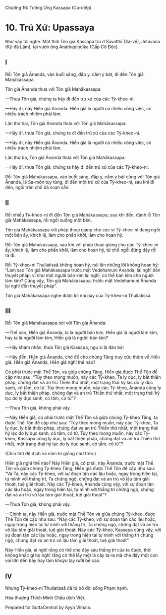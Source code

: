 

Chương 16: Tương Ưng Kassapa (Ca-diếp)

# 10\. Trú Xứ: Upassaya

Như vầy tôi nghe. Một thời Tôn giả Kassapa trú ở Sāvatthī (Xá-vệ), Jetavana (Kỳ-đà Lâm), tại vườn ông Anāthapiṇḍika (Cấp Cô Ðộc).

## I

Rồi Tôn giả Ānanda, vào buổi sáng, đắp y, cầm y bát, đi đến Tôn giả Mahākassapa.

Tôn giả Ānanda thưa với Tôn giả Mahākassapa:

—Thưa Tôn giả, chúng ta hãy đi đến trú xứ của các Tỷ-kheo-ni.

—Hãy đi, này Hiền giả Ānanda. Hiền giả là người có nhiều công việc, có nhiều trách nhiệm phải làm.

Lần thứ hai, Tôn giả Ānanda thưa với Tôn giả Mahākassapa:

—Hãy đi, thưa Tôn giả, chúng ta đi đến trú xứ của các Tỷ-kheo-ni.

—Hãy đi, này Hiền giả Ānanda. Hiền giả là người có nhiều công việc, có nhiều trách nhiệm phải làm.

Lần thứ ba, Tôn giả Ānanda thưa với Tôn giả Mahākassapa:

—Hãy đi, thưa Tôn giả, chúng ta hãy đi đến trú xứ của các Tỷ-kheo-ni.

Rồi Tôn giả Mahākassapa, vào buổi sáng, đắp y, cầm y bát cùng với Tôn giả Ānanda, là Sa-môn tùy tùng, đi đến một trú xứ của Tỷ-kheo-ni, sau khi đi đến, ngồi trên chỗ đã soạn sẵn.

## II

Rồi nhiều Tỷ-kheo-ni đi đến Tôn giả Mahākassapa; sau khi đến, đảnh lễ Tôn giả Mahākassapa, rồi ngồi xuống một bên.

Tôn giả Mahākassapa với pháp thoại giảng cho các vị Tỷ-kheo-ni đang ngồi một bên ấy, khích lệ, làm cho phấn khởi, làm cho hoan hỷ.

Rồi Tôn giả Mahākassapa, sau khi với pháp thoại giảng cho các Tỷ-kheo-ni ấy, khích lệ, làm cho phấn khởi, làm cho hoan hỷ, từ chỗ ngồi đứng dậy rồi ra đi.

Rồi Tỷ-kheo-ni Thullatissā không hoan hỷ, nói lên những lời không hoan hỷ: “Làm sao Tôn giả Mahākassapa trước mặt Vedehamuni Ānanda, lại nghĩ đến thuyết pháp; ví như một người bán kim lại nghĩ, có thể bán kim cho người làm kim? Cũng vậy, Tôn giả Mahākassapa, trước mặt Vedehamuni Ānanda lại nghĩ đến thuyết pháp”.

Tôn giả Mahākassapa nghe được lời nói này của Tỷ-kheo-ni Thullatissā.

## III

Rồi Tôn giả Mahākassapa nói với Tôn giả Ānanda:

—Thế nào, Hiền giả Ānanda, ta là người bán kim, Hiền giả là người làm kim, hay ta là người làm kim, Hiền giả là người bán kim?

—Hãy kham nhẫn, thưa Tôn giả Kassapa, ngu si là đàn bà!

—Hãy đến, Hiền giả Ānanda, chớ để cho chúng Tăng truy cứu thêm về Hiền giả. Hiền giả Ānanda, Hiền giả nghĩ thế nào?

Có phải trước mặt Thế Tôn, và giữa chúng Tăng, Hiền giả được Thế Tôn đề cập như sau: “Tùy theo mong muốn, này các Tỷ-kheo, Ta ly dục, ly bất thiện pháp, chứng đạt và an trú Thiền thứ nhất, một trạng thái hỷ lạc do ly dục sanh, có tầm, có tứ. Tùy theo mong muốn, này các Tỷ-kheo, Ānanda cũng ly dục, ly bất thiện pháp, chứng đạt và an trú Thiền thứ nhất, một trạng thái hỷ lạc do ly dục sanh, có tầm, có tứ”?

—Thưa Tôn giả, không phải vậy.

—Này Hiền giả, có phải trước mặt Thế Tôn và giữa chúng Tỷ-kheo Tăng, ta được Thế Tôn đề cập như sau: “Tùy theo mong muốn, này các Tỷ-kheo, Ta ly dục, ly bất thiện pháp, chứng đạt và an trú Thiền thứ nhất, một trạng thái hỷ lạc do ly dục sanh, có tầm, có tứ. Tùy theo mong muốn, này các Tỷ-kheo, Kassapa cũng ly dục, ly bất thiện pháp, chứng đạt và an trú Thiền thứ nhất, một trạng thái hỷ lạc do ly dục sanh, có tầm, có tứ”?

(Chín thứ đệ định và năm trí giống như trên.)

Hiền giả nghĩ thế nào? Này Hiền giả, có phải, này Ānanda, trước mặt Thế Tôn và giữa chúng Tỷ-kheo Tăng, Hiền giả được Thế Tôn đề cập như sau: “Và Ta, này các Tỷ-kheo, với sự đoạn tận các lậu hoặc, ngay trong hiện tại, tự mình với thắng trí, Ta chứng ngộ, chứng đạt và an trú vô lậu tâm giải thoát, tuệ giải thoát. Này các Tỷ-kheo, Ānanda cũng vậy, với sự đoạn tận các lậu hoặc, ngay trong hiện tại, tự mình với thắng trí chứng ngộ, chứng đạt và an trú vô lậu tâm giải thoát, tuệ giải thoát”?

—Thưa Tôn giả, không phải vậy.

—Chính ta, này Hiền giả, trước mặt Thế Tôn và giữa chúng Tỷ-kheo, được Thế Tôn đề cập như sau: “Này các Tỷ-kheo, với sự đoạn tận các lậu hoặc, ngay trong hiện tại tự mình với thắng trí, Ta chứng ngộ, chứng đạt và an trú vô lậu tâm giải thoát, tuệ giải thoát. Này các Tỷ-kheo, Kassapa cũng vậy, với sự đoạn tận các lậu hoặc, ngay trong hiện tại tự mình với thắng trí chứng ngộ, chứng đạt và an trú vô lậu tâm giải thoát, tuệ giải thoát”.

Này Hiền giả, ai nghĩ rằng có thể che đậy sáu thắng trí của ta được, thời không khác gì họ nghĩ rằng có thể lấy một lá cây ta-la mà che đậy một con voi lớn đến bảy hay tám khuỷu tay rưởi bề cao.

## IV

Nhưng Tỷ-kheo-ni Thullatissā đã từ bỏ đời sống Phạm hạnh.

Hòa thượng Thích Minh Châu dịch Việt.

Prepared for SuttaCentral by Ayya Vimala.